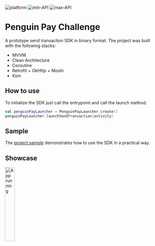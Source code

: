 ![platform](https://shields.io/badge/platform-android-green.svg)
![min-API](https://shields.io/badge/min--API-23-brightgreen.svg)
![max-API](https://shields.io/badge/max--API-31-brightgreen.svg)

# Penguin Pay Challenge

A prototype send transaction SDK in binary format. The project was built with the following stacks:

* MVVM
* Clean Architecture
* Coroutine
* Retrofit + OkHttp + Moshi
* Koin

## How to use

To initialize the SDK just call the entrypoint and call the launch method.

```kotlin
val penguinPayLauncher = PenguinPayLauncher.create()
penguinPayLauncher.launchSendTransaction(activity)
```

## Sample

The [project sample]() demonstrates how to use the SDK in a practical way.

## Showcase

<img src="showcase.gif" alt="App running" width="25%" height="25%" />